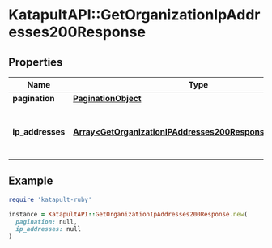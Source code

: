 # KatapultAPI::GetOrganizationIpAddresses200Response

## Properties

| Name | Type | Description | Notes |
| ---- | ---- | ----------- | ----- |
| **pagination** | [**PaginationObject**](PaginationObject.md) |  |  |
| **ip_addresses** | [**Array&lt;GetOrganizationIPAddresses200ResponseIPAddresses&gt;**](GetOrganizationIPAddresses200ResponseIPAddresses.md) | The IP addresses belonging to this organization |  |

## Example

```ruby
require 'katapult-ruby'

instance = KatapultAPI::GetOrganizationIpAddresses200Response.new(
  pagination: null,
  ip_addresses: null
)
```

